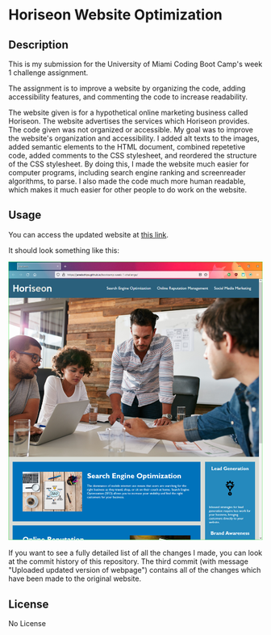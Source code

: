 # Horiseon Website Optimization

## Description

This is my submission for the University of Miami Coding Boot Camp's week 1 challenge assignment.

The assignment is to improve a website by organizing the code, adding accessibility features, and commenting the code to increase readability.

The website given is for a hypothetical online marketing business called Horiseon. The website advertises the services which Horiseon provides. The code given was not organized or accessible. My goal was to improve the website's organization and accessibility. I added alt texts to the images, added semantic elements to the HTML document, combined repetetive code, added comments to the CSS stylesheet, and reordered the structure of the CSS stylesheet. By doing this, I made the website much easier for computer programs, including search engine ranking and screenreader algorithms, to parse. I also made the code much more human readable, which makes it much easier for other people to do work on the website.

## Usage

You can access the updated website at [this link](https://jaredschips.github.io/bootcamp-week-1-challenge/).

It should look something like this:

![A screenshot of the website](assets/images/website-screenshot.png)

If you want to see a fully detailed list of all the changes I made, you can look at the commit history of this repository. The third commit (with message "Uploaded updated version of webpage") contains all of the changes which have been made to the original website.

## License

No License

